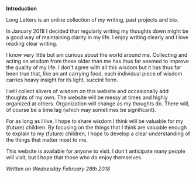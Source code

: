 **Introduction**

Long Letters is an online collection of my writing, past projects and bio.

In January 2018 I decided that regularly writing my thoughts down might be a good way of maintaining clarity in my life. I enjoy writing clearly and I love reading clear writing.

I know very little but am curious about the world around me. Collecting and acting on wisdom from those older than me has thus far seemed to improve the quality of my life. I don't agree with all this wisdom but it has thus far been true that, like an ant carrying food, each individual piece of wisdom carries heavy insight for its light, succint form. 

I will collect slivers of wisdom on this website and occasionally add thoughts of my own. The website will be messy at times and highly organized at others. Organization will change as my thoughts do. There will, of course be a time lag (which may sometimes be significant).

For as long as I live, I hope to share wisdom I think will be valuable for my (future) children. By focusing on the things that I think are valuable enough to explain to my (future) children, I hope to develop a clear understanding of the things that matter most to me.

This website is available for anyone to visit. I don't anticipate many people will visit, but I hope that those who do enjoy themselves.

*Written on Wednesday February 28th 2018*
